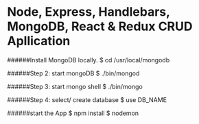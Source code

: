 # Node, Express, Handlebars, MongoDB, React & Redux CRUD Apllication

######Install MongoDB locally.
$ cd /usr/local/mongodb

######Step 2: start mongoDB
$ ./bin/mongod

######Step 3: start mongo shell
$ ./bin/mongo

######Step 4: select/ create database
$ use DB_NAME

######start the App
$ npm install
$ nodemon
